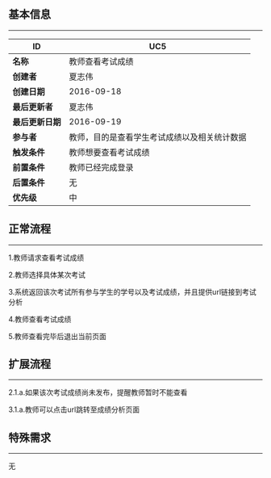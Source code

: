 ## 基本信息

----

|ID|UC5|
|---|---|
|**名称**|教师查看考试成绩|
|**创建者**|夏志伟|
|**创建日期**|2016-09-18|
|**最后更新者**|夏志伟|
|**最后更新日期**|2016-09-19|
|**参与者**|教师，目的是查看学生考试成绩以及相关统计数据|
|**触发条件**|教师想要查看考试成绩|
|**前置条件**|教师已经完成登录|
|**后置条件**|无|
|**优先级**|中|

## 正常流程

----

1.教师请求查看考试成绩
2.教师选择具体某次考试
3.系统返回该次考试所有参与学生的学号以及考试成绩，并且提供url链接到考试分析
4.教师查看考试成绩
5.教师查看完毕后退出当前页面


## 扩展流程

----

2.1.a.如果该次考试成绩尚未发布，提醒教师暂时不能查看
3.1.a.教师可以点击url跳转至成绩分析页面


## 特殊需求

----

无